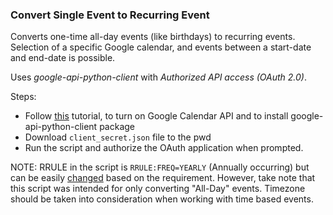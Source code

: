 ### Convert Single Event to Recurring Event

Converts one-time all-day events (like birthdays) to recurring events. Selection of a specific Google calendar, and events between a start-date and end-date is possible.

Uses _google-api-python-client_ with _Authorized API access (OAuth 2.0)_.

Steps:

* Follow [this](https://developers.google.com/google-apps/calendar/quickstart/python) tutorial, to turn on Google Calendar API and to install google-api-python-client package
* Download `client_secret.json` file to the pwd
* Run the script and authorize the OAuth application when prompted.

NOTE: RRULE in the script is `RRULE:FREQ=YEARLY` (Annually occurring) but can be easily [changed](http://www.kanzaki.com/docs/ical/rrule.html) based on the requirement. However, take note that this script was intended for only converting "All-Day" events. Timezone should be taken into consideration when working with time based events.
